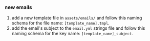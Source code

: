 ### new emails

1. add a new template file in `assets/emails/` and follow this naming schema
for the file name: `[template_name].tmpl`.
2. add the email's subject to the `email.yml` strings file and follow this
naming schema for the key name: `[template_name]_subject`.
